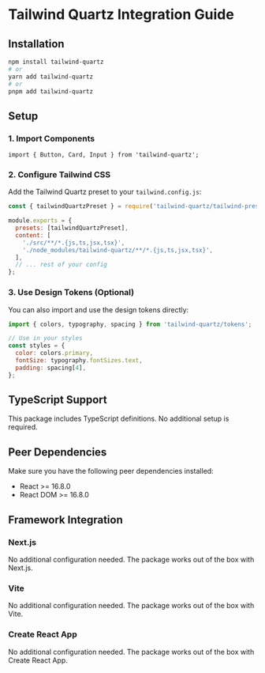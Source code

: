 # Tailwind Quartz Integration Guide

## Installation

```bash
npm install tailwind-quartz
# or
yarn add tailwind-quartz
# or
pnpm add tailwind-quartz
```

## Setup

### 1. Import Components

```tsx
import { Button, Card, Input } from 'tailwind-quartz';
```

### 2. Configure Tailwind CSS

Add the Tailwind Quartz preset to your `tailwind.config.js`:

```javascript
const { tailwindQuartzPreset } = require('tailwind-quartz/tailwind-preset');

module.exports = {
  presets: [tailwindQuartzPreset],
  content: [
    './src/**/*.{js,ts,jsx,tsx}',
    './node_modules/tailwind-quartz/**/*.{js,ts,jsx,tsx}',
  ],
  // ... rest of your config
};
```

### 3. Use Design Tokens (Optional)

You can also import and use the design tokens directly:

```javascript
import { colors, typography, spacing } from 'tailwind-quartz/tokens';

// Use in your styles
const styles = {
  color: colors.primary,
  fontSize: typography.fontSizes.text,
  padding: spacing[4],
};
```

## TypeScript Support

This package includes TypeScript definitions. No additional setup is required.

## Peer Dependencies

Make sure you have the following peer dependencies installed:
- React >= 16.8.0
- React DOM >= 16.8.0

## Framework Integration

### Next.js
No additional configuration needed. The package works out of the box with Next.js.

### Vite
No additional configuration needed. The package works out of the box with Vite.

### Create React App
No additional configuration needed. The package works out of the box with Create React App.